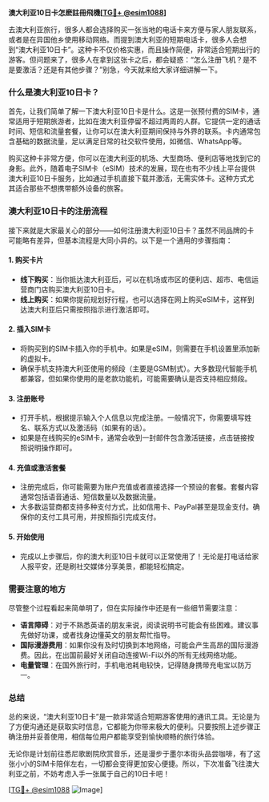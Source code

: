 **澳大利亚10日卡怎麽註冊飛機[[TG💪+ @esim1088](https://t.me/s/esim1088)]**

去澳大利亚旅行，很多人都会选择购买一张当地的电话卡来方便与家人朋友联系，或者是在异国他乡使用移动网络。而提到澳大利亚的短期电话卡，很多人会想到“澳大利亚10日卡”。这种卡不仅价格实惠，而且操作简便，非常适合短期出行的游客。但问题来了，很多人在拿到这张卡之后，都会疑惑：“怎么注册飞机？是不是要激活？还是有其他步骤？”别急，今天就来给大家详细讲解一下。

### 什么是澳大利亚10日卡？

首先，让我们简单了解一下澳大利亚10日卡是什么。这是一张预付费的SIM卡，通常适用于短期旅游者，比如在澳大利亚停留不超过两周的人群。它提供一定的通话时间、短信和流量套餐，让你可以在澳大利亚期间保持与外界的联系。卡内通常包含基础的数据流量，足以满足日常的社交软件使用，如微信、WhatsApp等。

购买这种卡非常方便，你可以在澳大利亚的机场、大型商场、便利店等地找到它的身影。此外，随着电子SIM卡（eSIM）技术的发展，现在也有不少线上平台提供澳大利亚10日卡服务，比如通过手机直接下载并激活，无需实体卡。这种方式尤其适合那些不想携带额外设备的旅客。

### 澳大利亚10日卡的注册流程

接下来就是大家最关心的部分——如何注册澳大利亚10日卡？虽然不同品牌的卡可能略有差异，但基本流程是大同小异的。以下是一个通用的步骤指南：

#### 1. 购买卡片
- **线下购买**：当你抵达澳大利亚后，可以在机场或市区的便利店、超市、电信运营商门店购买澳大利亚10日卡。
- **线上购买**：如果你提前规划好行程，也可以选择在网上购买eSIM卡，这样到达澳大利亚后只需按照指示进行激活即可。

#### 2. 插入SIM卡
- 将购买到的SIM卡插入你的手机中。如果是eSIM，则需要在手机设置里添加新的虚拟卡。
- 确保手机支持澳大利亚使用的频段（主要是GSM制式）。大多数现代智能手机都兼容，但如果你使用的是老款功能机，可能需要确认是否支持相应频段。

#### 3. 注册账号
- 打开手机，根据提示输入个人信息以完成注册。一般情况下，你需要填写姓名、联系方式以及激活码（如果有的话）。
- 如果是在线购买的eSIM卡，通常会收到一封邮件包含激活链接，点击链接按照说明操作即可。

#### 4. 充值或激活套餐
- 注册完成后，你可能需要为账户充值或者直接选择一个预设的套餐。套餐内容通常包括语音通话、短信数量以及数据流量。
- 大多数运营商都支持多种支付方式，比如信用卡、PayPal甚至是现金支付。确保你的支付工具可用，并按照指引完成支付。

#### 5. 开始使用
- 完成以上步骤后，你的澳大利亚10日卡就可以正常使用了！无论是打电话给家人报平安，还是刷社交媒体分享美景，都能轻松搞定。

### 需要注意的地方

尽管整个过程看起来简单明了，但在实际操作中还是有一些细节需要注意：

- **语言障碍**：对于不熟悉英语的朋友来说，阅读说明书可能会有些困难。建议事先做好功课，或者找身边懂英文的朋友帮忙指导。
- **国际漫游费用**：如果你没有及时切换到本地网络，可能会产生高昂的国际漫游费。因此，在出国前最好关闭自动连接Wi-Fi以外的所有无线网络功能。
- **电量管理**：在国外旅行时，手机电池耗电较快，记得随身携带充电宝以防万一。

### 总结

总的来说，“澳大利亚10日卡”是一款非常适合短期游客使用的通讯工具。无论是为了方便沟通还是获取实时信息，它都能为你带来极大的便利。只要按照上述步骤正确注册并妥善使用，相信每位用户都能享受到愉快顺畅的旅行体验。

无论你是计划前往悉尼歌剧院欣赏音乐，还是漫步于墨尔本街头品尝咖啡，有了这张小小的SIM卡陪伴左右，一切都会变得更加安心便捷。所以，下次准备飞往澳大利亚之前，不妨考虑入手一张属于自己的10日卡吧！

[[TG💪+ @esim1088](https://t.me/s/esim1088) ![Image](https://i.postimg.cc/4NQfJmqS/Snipaste-2025-05-13-00-14-12.png)]